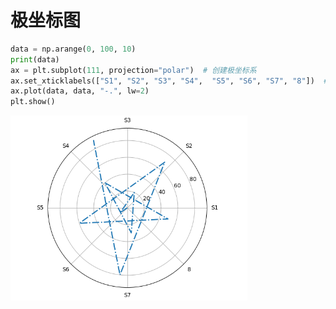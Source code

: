 # 极坐标图

```py
data = np.arange(0, 100, 10)
print(data)
ax = plt.subplot(111, projection="polar")  # 创建极坐标系
ax.set_xticklabels(["S1", "S2", "S3", "S4",  "S5", "S6", "S7", "8"])  # 设置极坐标的刻度
ax.plot(data, data, "-.", lw=2)
plt.show()
```
![](./../image/matplotlib10.png)
